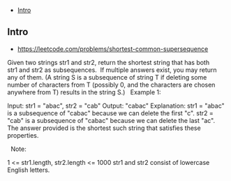 - [Intro](#intro)

## Intro

- https://leetcode.com/problems/shortest-common-supersequence

Given two strings str1 and str2, return the shortest string that has both str1 and str2 as subsequences.  If multiple answers exist, you may return any of them.
(A string S is a subsequence of string T if deleting some number of characters from T (possibly 0, and the characters are chosen anywhere from T) results in the string S.)
 
Example 1:

Input: str1 = "abac", str2 = "cab"
Output: "cabac"
Explanation: 
str1 = "abac" is a subsequence of "cabac" because we can delete the first "c".
str2 = "cab" is a subsequence of "cabac" because we can delete the last "ac".
The answer provided is the shortest such string that satisfies these properties.

 
Note:

1 <= str1.length, str2.length <= 1000
str1 and str2 consist of lowercase English letters.

